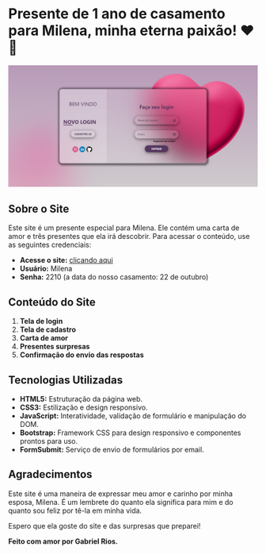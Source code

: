 # Presente de 1 ano de casamento para Milena, minha eterna paixão! ❤️🎁

![Screenshot 1](./assets/img/screencapture-login.png)

## Sobre o Site

Este site é um presente especial para Milena. Ele contém uma carta de amor e três presentes que ela irá descobrir. Para acessar o conteúdo, use as seguintes credenciais:

- **Acesse o site:** [clicando aqui](URL_DO_SEU_SITE)
- **Usuário:** Milena
- **Senha:** 2210 (a data do nosso casamento: 22 de outubro)

## Conteúdo do Site

1. **Tela de login**
2. **Tela de cadastro**
3. **Carta de amor**
4. **Presentes surpresas**
5. **Confirmação do envio das respostas**

## Tecnologias Utilizadas

- **HTML5:** Estruturação da página web.
- **CSS3:** Estilização e design responsivo.
- **JavaScript:** Interatividade, validação de formulário e manipulação do DOM.
- **Bootstrap:** Framework CSS para design responsivo e componentes prontos para uso.
- **FormSubmit:** Serviço de envio de formulários por email.

## Agradecimentos

Este site é uma maneira de expressar meu amor e carinho por minha esposa, Milena. É um lembrete do quanto ela significa para mim e do quanto sou feliz por tê-la em minha vida.

Espero que ela goste do site e das surpresas que preparei!

**Feito com amor por Gabriel Rios.**
